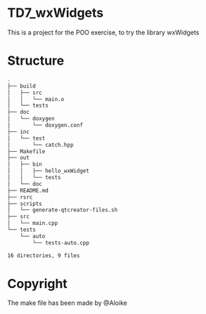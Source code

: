 # TD7_wxWidgets
This is a project for the POO exercise, to try the library wxWidgets

# Structure
```bash
.
├── build
│   ├── src
│   │   └── main.o
│   └── tests
├── doc
│   └── doxygen
│       └── doxygen.conf
├── inc
│   └── test
│       └── catch.hpp
├── Makefile
├── out
│   ├── bin
│   │   ├── hello_wxWidget
│   │   └── tests
│   └── doc
├── README.md
├── rsrc
├── scripts
│   └── generate-qtcreator-files.sh
├── src
│   └── main.cpp
└── tests
    └── auto
        └── tests-auto.cpp

16 directories, 9 files
```
# Copyright 
The make file has been made by @Aloike
